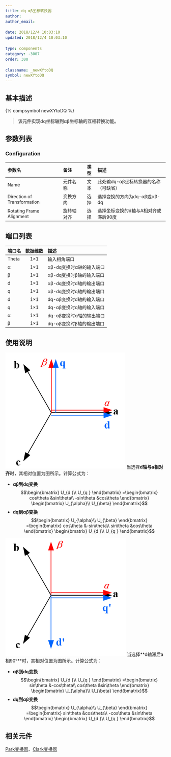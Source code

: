 ```yaml
---
title: dq-αβ坐标转换器
author: 
author_email:

date: 2018/12/4 10:03:10
updated: 2018/12/4 10:03:10

type: components
category: -3007
order: 300

classname: _newXYtoDQ
symbol: newXYtoDQ
---
```

## 基本描述
{% compsymbol newXYtoDQ %}

> **该元件实现dq坐标轴到αβ坐标轴的互相转换功能。**

## 参数列表
### Configuration
| 参数名                      | 备注       | 类型  | 描述                                  |
| :-------------------------- | :--------- | :---: | :------------------------------------ |
| Name                        | 元件名称   | 文本  | 此处输dq-αβ坐标转换器的名称（可缺省） |
| Direction of Transformation | 变换方向   | 选择  | 选择变换的方向为dq-αβ或αβ-dq          |
| Rotating Frame Alignment    | 旋转轴对齐 | 选择  | 选择坐标变换的d轴与A相对齐或滞后90度  |


## 端口列表

| 端口名 | 数据维数 | 描述                     |
| :----- | :------: | :----------------------- |
| Theta  |   1×1    | 输入相角端口             |
| α      |   1×1    | αβ-dq变换时α轴的输入端口 |
| β      |   1×1    | αβ-dq变换时β轴的输入端口 |
| d      |   1×1    | αβ-dq变换时d轴的输出端口 |
| q      |   1×1    | αβ-dq变换时q轴的输出端口 |
| d      |   1×1    | dq-αβ变换时d轴的输入端口 |
| q      |   1×1    | dq-αβ变换时q轴的输入端口 |
| α      |   1×1    | dq-αβ变换时α轴的输出端口 |
| β      |   1×1    | dq-αβ变换时β轴的输出端口 |

## 使用说明

![坐标位置](comp_newXYtoDQ/t1.png "坐标位置")
当选择**d轴与a相对齐**时，其相对位置为图所示。计算公式为：
+ **αβ到dq变换**
$$\begin{bmatrix}
U_{d }\\ 
U_{q }
\end{bmatrix}
=\begin{bmatrix}
cos\theta  &sin\theta\\ 
-sin\theta &cos\theta
\end{bmatrix}
\begin{bmatrix}
U_{\alpha}\\ 
U_{\beta} 
\end{bmatrix}$$
+ **dq到αβ变换**
$$\begin{bmatrix}
U_{\alpha}\\ 
U_{\beta} 
\end{bmatrix}
=\begin{bmatrix}
cos\theta  &-sin\theta\\ 
sin\theta &cos\theta
\end{bmatrix}
\begin{bmatrix}
U_{d }\\ 
U_{q }
\end{bmatrix}$$

![坐标位置](comp_newXYtoDQ/t2.png "坐标位置")
当选择**d轴滞后a相90°**时，其相对位置为图所示。计算公式为：
+ **αβ到dq变换**
$$\begin{bmatrix}
U_{d }\\ 
U_{q }
\end{bmatrix}
=\begin{bmatrix}
sin\theta  &-cos\theta\\ 
cos\theta &sin\theta
\end{bmatrix}
\begin{bmatrix}
U_{\alpha}\\ 
U_{\beta} 
\end{bmatrix}$$
+ **dq到αβ变换**
$$\begin{bmatrix}
U_{\alpha}\\ 
U_{\beta} 
\end{bmatrix}
=\begin{bmatrix}
sin\theta  &cos\theta\\ 
-cos\theta &sin\theta
\end{bmatrix}
\begin{bmatrix}
U_{d }\\ 
U_{q }
\end{bmatrix}$$

## 相关元件

[Park变换器](comp_newParkTransform.md)、[Clark变换器](comp_newClarkTransform.md)
